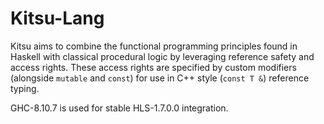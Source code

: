 # Kitsu-Lang
Kitsu aims to combine the functional programming principles found in Haskell with classical procedural logic by leveraging reference safety and access rights.
These access rights are specified by custom modifiers (alongside `mutable` and `const`) for use in C++ style (`const T &`) reference typing.

GHC-8.10.7 is used for stable HLS-1.7.0.0 integration.
